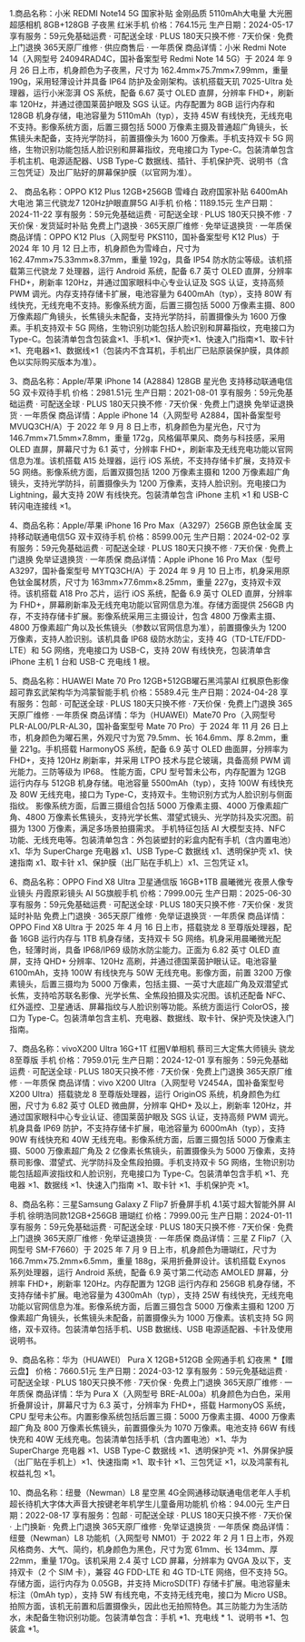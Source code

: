 1.商品名称：小米 REDMI Note14 5G 国家补贴 金刚品质 5110mAh大电量 大光圈超感相机 8GB+128GB 子夜黑 红米手机
价格：764.15元
生产日期：2024-05-17
享有服务：59元免基础运费 · 可配送全球 · PLUS 180天只换不修 · 7天价保 · 免费上门退换
365天原厂维修 · 供应商售后 · 一年质保
商品详情：小米 Redmi Note 14（入网型号 24094RAD4C，国补备案型号 Redmi Note 14 5G）于 2024 年 9 月 26 日上市，机身颜色为子夜黑，尺寸为
162.4mm×75.7mm×7.99mm，重量 190g，采用轻薄设计并具备 IP64 防护及金刚架构。该机搭载天玑 7025-Ultra 处理器，运行小米澎湃 OS
系统，配备 6.67 英寸 OLED 直屏，分辨率 FHD+，刷新率 120Hz，并通过德国莱茵护眼及 SGS 认证。内存配置为 8GB 运行内存和 128GB
机身存储，电池容量为 5110mAh（typ），支持 45W 有线快充，无线充电不支持。影像系统方面，后置三摄包括 5000
万像素主摄及普通超广角镜头，长焦镜头未配备，支持光学防抖，前置摄像头为 1600 万像素。手机支持双卡 5G
网络，生物识别功能包括人脸识别和屏幕指纹，充电接口为 Type-C。包装清单包含手机主机、电源适配器、USB Type-C
数据线、插针、手机保护壳、说明书（含三包凭证）及出厂贴好的屏幕保护膜（以官网为准）。

2、 商品名称：OPPO K12 Plus 12GB+256GB 雪峰白 政府国家补贴 6400mAh大电池 第三代骁龙7 120Hz护眼直屏5G AI手机
价格：1189.15元
生产日期：2024-11-22
享有服务：59元免基础运费 · 可配送全球 · PLUS 180天只换不修 · 7天价保 · 发货延时补贴
免费上门退换 · 365天原厂维修 · 免举证退换货 · 一年质保
商品详情：OPPO K12 Plus（入网型号 PKS110，国补备案型号 K12 Plus）于 2024 年 10 月 12 日上市，机身颜色为雪峰白，尺寸为
162.47mm×75.33mm×8.37mm，重量 192g，具备 IP54 防水防尘等级。该机搭载第三代骁龙 7 处理器，运行 Android 系统，配备 6.7 英寸
OLED 直屏，分辨率 FHD+，刷新率 120Hz，并通过国家眼科中心专业认证及 SGS 认证，支持高频 PWM 调光。内存支持存储卡扩展，电池容量为
6400mAh（typ），支持 80W 有线快充，无线充电不支持。影像系统方面，后置三摄包括 5000 万像素主摄、800
万像素超广角镜头，长焦镜头未配备，支持光学防抖，前置摄像头为 1600 万像素。手机支持双卡 5G 网络，生物识别功能包括人脸识别和屏幕指纹，充电接口为
Type-C。包装清单包含包装盒×1、手机×1、保护壳×1、快速入门指南×1、取卡针×1、充电器×1、数据线×1（包装内不含耳机，手机出厂已贴原装保护膜，具体颜色以实际购买版本为准）。

3、商品名称：Apple/苹果 iPhone 14 (A2884) 128GB 星光色 支持移动联通电信5G 双卡双待手机
价格：2981.51元
生产日期：2021-08-01
享有服务：59元免基础运费 · 可配送全球 · PLUS 180天只换不修 · 7天价保 · 免费上门退换
免举证退换货 · 一年质保
商品详情：Apple iPhone 14（入网型号 A2884，国补备案型号 MVUQ3CH/A）于 2022 年 9 月 8 日上市，机身颜色为星光色，尺寸为
146.7mm×71.5mm×7.8mm，重量 172g，风格偏苹果风、商务与科技感，采用 OLED 直屏，屏幕尺寸为 6.1 英寸，分辨率
FHD+，刷新率及无线充电功能以官网信息为准。该机搭载 A15 处理器，运行 iOS 系统，不支持存储卡扩展，支持双卡 5G 网络。影像系统方面，后置双摄包括
1200 万像素主摄和 1200 万像素超广角镜头，支持光学防抖，前置摄像头为 1200 万像素，支持人脸识别。充电接口为 Lightning，最大支持
20W 有线快充。包装清单包含 iPhone 主机 ×1 和 USB-C 转闪电连接线 ×1。

4、商品名称：Apple/苹果 iPhone 16 Pro Max（A3297）256GB 原色钛金属 支持移动联通电信5G 双卡双待手机
价格：8599.00元
生产日期：2024-02-02
享有服务：59元免基础运费 · 可配送全球 · PLUS 180天只换不修 · 7天价保 · 免费上门退换
免举证退换货 · 一年质保
商品详情：Apple iPhone 16 Pro Max（型号 A3297，国补备案型号 MYTQ3CH/A）于 2024 年 9 月 10 日上市，机身采用原色钛金属材质，尺寸为
163mm×77.6mm×8.25mm，重量 227g，支持双卡双待。该机搭载 A18 Pro 芯片，运行 iOS 系统，配备 6.9 英寸 OLED 直屏，分辨率为
FHD+，屏幕刷新率及无线充电功能以官网信息为准。存储方面提供 256GB 内存，不支持存储卡扩展。影像系统采用三主摄设计，包含 4800
万像素主摄、4800 万像素超广角以及长焦镜头（参数以官网信息为准），前置摄像头为 1200 万像素，支持人脸识别。该机具备 IP68
级防水防尘，支持 4G（TD-LTE/FDD-LTE）和 5G 网络，充电接口为 USB-C，支持 20W 有线快充，包装清单含 iPhone 主机 1 台和 USB-C 充电线
1 根。

5、商品名称：HUAWEI Mate 70 Pro 12GB+512GB曜石黑鸿蒙AI 红枫原色影像 超可靠玄武架构华为鸿蒙智能手机
价格：5589.4元
生产日期：2024-04-28
享有服务：包邮 · 可配送全球 · PLUS 180天只换不修 · 7天价保 · 免费上门退换
365天原厂维修 · 一年质保
商品详情：华为（HUAWEI）Mate70 Pro（入网型号 PLR-AL00/PLR-AL30，国补备案型号 Mate 70 Pro）于 2024 年 11 月 26
日上市，机身颜色为曜石黑，外观尺寸为宽 79.5mm、长 164.6mm、厚 8.2mm，重量 221g。手机搭载 HarmonyOS 系统，配备 6.9 英寸 OLED
曲面屏，分辨率为 FHD+，支持 120Hz 刷新率，并采用 LTPO 技术与昆仑玻璃，具备高频 PWM 调光能力。三防等级为 IP68。
性能方面，CPU 型号暂未公布，内存配置为 12GB 运行内存与 512GB 机身存储。电池容量 5500mAh（typ），支持 100W 有线快充及 80W
无线充电，接口为 Type-C，支持双卡。生物识别方式为人脸识别与侧面指纹。
影像系统方面，后置三摄组合包括 5000 万像素主摄、4000 万像素超广角、4800 万像素长焦镜头，支持光学长焦、潜望式镜头、光学防抖及实况图。前摄为
1300 万像素，满足多场景拍摄需求。
手机特征包括 AI 大模型支持、NFC 功能、无线充电等。包装清单包含：外包装塑封的彩盒内配有手机（含内置电池）x1、华为 SuperCharge
充电器 x1、USB Type-C 数据线 x1、透明保护壳 x1、快速指南 x1、取卡针 x1、保护膜（出厂贴在手机上）x1、三包凭证 x1。

6、商品名称：OPPO Find X8 Ultra 卫星通信版 16GB+1TB 晨曦微光 夜景人像专业镜头 丹霞原彩镜头 AI 5G旗舰手机
价格：7999.00元
生产日期：2025-06-30
享有服务：59元免基础运费 · 可配送全球 · PLUS 180天只换不修 · 7天价保 · 发货延时补贴
免费上门退换 · 365天原厂维修 · 免举证退换货 · 一年质保
商品详情：OPPO Find X8 Ultra 于 2025 年 4 月 16 日上市，搭载骁龙 8 至尊版处理器，配备 16GB 运行内存与 1TB 机身存储，支持双卡
5G 网络。机身采用晨曦微光配色，轻薄时尚，具备 IP68/IP69 级防水防尘能力。正面为 6.82 英寸 OLED 直屏，支持 QHD+ 分辨率、120Hz
高刷，并通过德国莱茵护眼认证。电池容量 6100mAh，支持 100W 有线快充与 50W 无线充电。影像方面，前置 3200 万像素镜头，后置三摄均为
5000 万像素，包括主摄、一英寸大底超广角及双潜望式长焦，支持哈苏联名影像、光学长焦、全焦段拍摄及实况图。该机还配备
NFC、红外遥控、卫星通话、屏幕指纹与人脸识别等功能。系统方面运行 ColorOS，接口为 Type-C。包装清单包含主机、充电器、数据线、取卡针、保护壳及快速入门指南。

7、商品名称：vivoX200 Ultra 16G+1T 红圈V单相机 蔡司三大定焦大师镜头 骁龙8至尊版 手机
价格：7959.01元
生产日期：2024-12-01
享有服务：59元免基础运费 · 可配送全球 · PLUS 180天只换不修 · 7天价保 · 免费上门退换
365天原厂维修 · 一年质保
商品详情：vivo X200 Ultra（入网型号 V2454A，国补备案型号 X200 Ultra）搭载骁龙 8 至尊版处理器，运行 OriginOS 系统，机身颜色为红圈，尺寸为
6.82 英寸 OLED 微曲屏，分辨率 QHD+ 及以上，刷新率 120Hz，并通过国家眼科中心专业认证、德国莱茵护眼及 SGS 认证，支持高频 PWM
调光。机身具备 IP69 防护，不支持存储卡扩展，电池容量为 6000mAh（typ），支持 90W 有线快充和 40W 无线充电。影像系统方面，后置三摄包括
5000 万像素主摄、5000 万像素超广角及 2 亿像素长焦镜头，前置摄像头为 5000 万像素，支持蔡司影像、潜望式、光学防抖及全焦段拍摄。手机支持双卡
5G 网络，生物识别功能包括超声波指纹和人脸识别，充电接口为 Type-C。包装清单包含手机 ×1、充电器 ×1、数据线 ×1、快速入门指南
×1、取卡针 ×1、手机保护壳 ×1。

8、商品名称：三星Samsung Galaxy Z Flip7 折叠屏手机 4.1英寸超大智能外屏 AI手机 徐明浩同款12GB+256GB 珊瑚红
价格：7999.00元
生产日期：2024-01-11
享有服务：59元免基础运费 · 可配送全球 · PLUS 180天只换不修 · 7天价保 · 免费上门退换
365天原厂维修 · 免举证退换货 · 一年质保
商品详情：三星 Z Flip7（入网型号 SM-F7660）于 2025 年 7 月 9 日上市，机身颜色为珊瑚红，尺寸为 166.7mm×75.2mm×6.5mm，重量
188g，采用折叠屏设计。该机搭载 Exynos 系列处理器，运行 Android 系统，配备 6.9 英寸第二代动态 AMOLED 屏幕，分辨率 FHD+，刷新率
120Hz。内存配置为 12GB 运行内存和 256GB 机身存储，不支持存储卡扩展。电池容量为 4300mAh（typ），支持 25W
有线快充，无线充电功能以官网信息为准。影像系统方面，后置三摄包含 5000 万像素主摄和 1200 万像素超广角镜头，长焦镜头未配备，前置摄像头为
1000 万像素。该机支持 5G 网络，双卡双待。包装清单包括手机、USB 数据线、USB 电源适配器、卡针及使用说明书。

9、商品名称：华为（HUAWEI） Pura X 12GB+512GB 全网通手机 幻夜黑 *【赠云盘】
价格：7660.51元
生产日期：2024-03-12
享有服务：59元免基础运费 · 可配送全球 · PLUS 180天只换不修 · 7天价保 · 免费上门退换
365天原厂维修 · 一年质保
商品详情：华为 Pura X（入网型号 BRE-AL00a）机身颜色为白色，采用折叠屏设计，屏幕尺寸为 6.3 英寸，分辨率为 FHD+，搭载 HarmonyOS
系统，CPU 型号未公布。内置影像系统包括后置三摄：5000 万像素主摄、4000 万像素超广角及 800 万像素长焦镜头，前置摄像头为 1070
万像素。电池支持 66W 有线快充和 40W 无线充电。包装清单包括手机（含内置电池）×1、华为 SuperCharge 充电器 ×1、USB Type-C 数据线
×1、透明保护壳 ×1、外屏保护膜（出厂贴在手机上）×1、快速指南 ×1、取卡针 ×1、三包凭证 ×1，以及鸿蒙有礼权益礼包 ×1。

10、商品名称：纽曼（Newman）L8 星空黑 4G全网通移动联通电信老年人手机超长待机大字体大声音大按键老年机学生儿童备用功能机
价格：94.00元
生产日期：2022-08-17
享有服务：包邮 · 可配送全球 · PLUS 180天只换不修 · 7天价保 · 上门换新 · 免费上门退换
365天原厂维修 · 免举证退换货 · 一年质保
商品详情：纽曼（Newman）L8 功能机（入网型号 NM01）于 2022 年 2 月 1 日上市，外观风格商务、大气、简约，机身颜色为黑色，尺寸为宽
61mm、长 134mm、厚 22mm，重量 170g。该机采用 2.4 英寸 LCD 屏幕，分辨率为 QVGA 及以下，支持双卡（2 个 SIM 卡），兼容 4G FDD-LTE 和
4G TD-LTE 网络，但不支持 5G。存储方面，运行内存为 0.05GB，并支持 MicroSD(TF) 存储卡扩展。电池容量未标注（0mAh typ），支持 5W
有线充电，不支持无线充电，接口为 Micro USB。
拍照方面，该机无前置和后置摄像头，因此也无拍照特色。其三防能力为生活防水，未配备生物识别功能。包装清单包含：手机 *1、充电线 *
1、说明书 *1、包装盒 *1。
